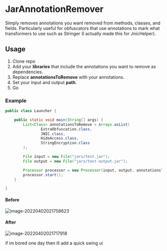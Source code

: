 # JarAnnotationRemover

Simply removes annotations you want removed from methods, classes, and fields.
Particularly useful for obfuscators that use annotations to mark what transformers to use such as Stringer (I actually made this for JnicHelper).

## Usage

1. Clone repo
2. Add your **libraries** that include the annotations you want to remove as dependencies.
3. Replace **annotationsToRemove** with your annotations.
4. Set your input and output **path**.
5. Go

### Example

```java
public class Launcher {

    public static void main(String[] args) {
        List<Class> annotationsToRemove = Arrays.asList(
                ExtraObfuscation.class,
                JNIC.class,
                HideAccess.class,
                StringEncryption.class
        );

        File input = new File("jars/test.jar");
        File output = new File("jars/test-output.jar");

        Processor processor = new Processor(input, output, annotationsToRemove);
        processor.start();
    }

}
```

#### Before

![image-20220402021758623](https://i.gyazo.com/b0ba46bec12f77823227a16a076ab939.png)

#### After

![image-20220402021717918](https://i.gyazo.com/6cb94f46e3bab4c3c322b01f1f3692d1.png)

if im bored one day then ill add a quick swing ui
